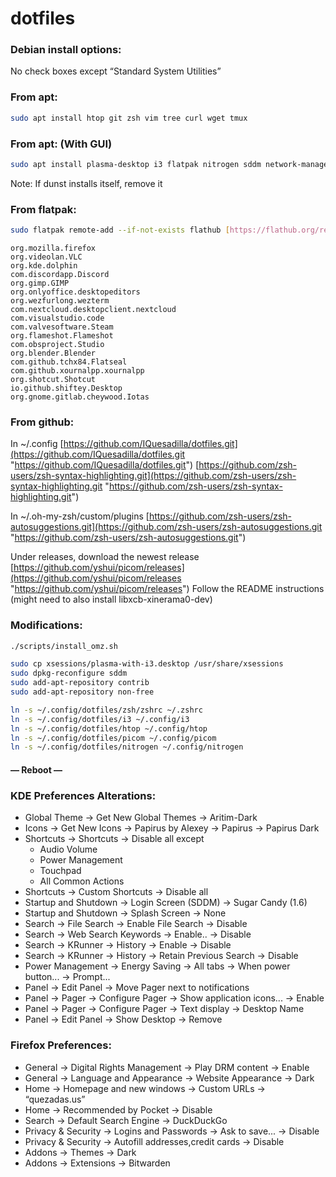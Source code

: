 # dotfiles

### **Debian install options:**
No check boxes except “Standard System Utilities”

### **From apt:**
```bash
sudo apt install htop git zsh vim tree curl wget tmux
```
### **From apt:** **(With GUI)**
```bash
sudo apt install plasma-desktop i3 flatpak nitrogen sddm network-manager plasma-nm gnome-keyring network-manager-openvpn
```
Note: If dunst installs itself, remove it

### **From flatpak:**
```bash
sudo flatpak remote-add --if-not-exists flathub [https://flathub.org/repo/flathub.flatpakrepo](https://flathub.org/repo/flathub.flatpakrepo "https://flathub.org/repo/flathub.flatpakrepo")
```
```
org.mozilla.firefox
org.videolan.VLC
org.kde.dolphin
com.discordapp.Discord
org.gimp.GIMP
org.onlyoffice.desktopeditors
org.wezfurlong.wezterm
com.nextcloud.desktopclient.nextcloud
com.visualstudio.code
com.valvesoftware.Steam
org.flameshot.Flameshot
com.obsproject.Studio
org.blender.Blender
com.github.tchx84.Flatseal
com.github.xournalpp.xournalpp
org.shotcut.Shotcut
io.github.shiftey.Desktop
org.gnome.gitlab.cheywood.Iotas
```
### **From github:**
In ~/.config
[https://github.com/IQuesadilla/dotfiles.git](https://github.com/IQuesadilla/dotfiles.git "https://github.com/IQuesadilla/dotfiles.git")
[https://github.com/zsh-users/zsh-syntax-highlighting.git](https://github.com/zsh-users/zsh-syntax-highlighting.git "https://github.com/zsh-users/zsh-syntax-highlighting.git")

In ~/.oh-my-zsh/custom/plugins
[https://github.com/zsh-users/zsh-autosuggestions.git](https://github.com/zsh-users/zsh-autosuggestions.git "https://github.com/zsh-users/zsh-autosuggestions.git")

Under releases, download the newest release
[https://github.com/yshui/picom/releases](https://github.com/yshui/picom/releases "https://github.com/yshui/picom/releases")
Follow the README instructions (might need to also install libxcb-xinerama0-dev)

### **Modifications:**
```bash
./scripts/install_omz.sh
```
```bash
sudo cp xsessions/plasma-with-i3.desktop /usr/share/xsessions
sudo dpkg-reconfigure sddm
sudo add-apt-repository contrib
sudo add-apt-repository non-free
```
```bash
ln -s ~/.config/dotfiles/zsh/zshrc ~/.zshrc
ln -s ~/.config/dotfiles/i3 ~/.config/i3
ln -s ~/.config/dotfiles/htop ~/.config/htop
ln -s ~/.config/dotfiles/picom ~/.config/picom
ln -s ~/.config/dotfiles/nitrogen ~/.config/nitrogen
```

#### **— Reboot —**

### **KDE Preferences Alterations:**

- Global Theme -> Get New Global Themes -> Aritim-Dark
- Icons -> Get New Icons -> Papirus by Alexey -> Papirus -> Papirus Dark
- Shortcuts -> Shortcuts -> Disable all except
  -   Audio Volume
  -   Power Management
  -   Touchpad
  -   All Common Actions
- Shortcuts -> Custom Shortcuts -> Disable all
- Startup and Shutdown -> Login Screen (SDDM) -> Sugar Candy (1.6)
- Startup and Shutdown -> Splash Screen -> None
- Search -> File Search -> Enable File Search -> Disable
- Search -> Web Search Keywords -> Enable.. -> Disable
- Search -> KRunner -> History -> Enable -> Disable
- Search -> KRunner -> History -> Retain Previous Search -> Disable
- Power Management -> Energy Saving -> All tabs -> When power button... -> Prompt...
- Panel -> Edit Panel -> Move Pager next to notifications
- Panel -> Pager -> Configure Pager -> Show application icons... -> Enable
- Panel -> Pager -> Configure Pager -> Text display -> Desktop Name
- Panel -> Edit Panel -> Show Desktop -> Remove

### **Firefox Preferences:**

- General -> Digital Rights Management -> Play DRM content -> Enable
- General -> Language and Appearance -> Website Appearance -> Dark
- Home -> Homepage and new windows -> Custom URLs -> “quezadas.us”
- Home -> Recommended by Pocket -> Disable
- Search -> Default Search Engine -> DuckDuckGo
- Privacy & Security -> Logins and Passwords -> Ask to save... -> Disable
- Privacy & Security -> Autofill addresses,credit cards -> Disable
- Addons -> Themes -> Dark
- Addons -> Extensions -> Bitwarden
